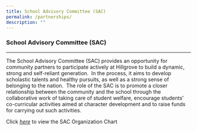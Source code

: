 ```yaml
---
title: School Advisory Committee (SAC)
permalink: /partnerships/
description: ""
---
```

### **School Advisory Committee (SAC)**
---------------------------------------------------------------

The School Advisory Committee (SAC) provides an opportunity for community partners to participate actively at Hillgrove to build a dynamic, strong and self-reliant generation.  In the process, it aims to develop scholastic talents and healthy pursuits, as well as a strong sense of belonging to the nation.  The role of the SAC is to promote a closer relationship between the community and the school through the collaborative work of taking care of student welfare, encourage students’ co-curricular activities aimed at character development and to raise funds for carrying out such activities.

Click [_here_](https://drive.google.com/file/d/159lJ1LehwZBZIfklZifdc5N71MV_6WTw/view?usp=sharing) to view the SAC Organization Chart